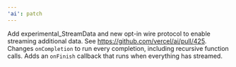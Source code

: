 ```yaml
---
'ai': patch
---
```


Add experimental_StreamData and new opt-in wire protocol to enable streaming additional data. See https://github.com/vercel/ai/pull/425.
Changes `onCompletion` to run every completion, including recursive function calls. Adds an `onFinish` callback that runs when everything has streamed.
